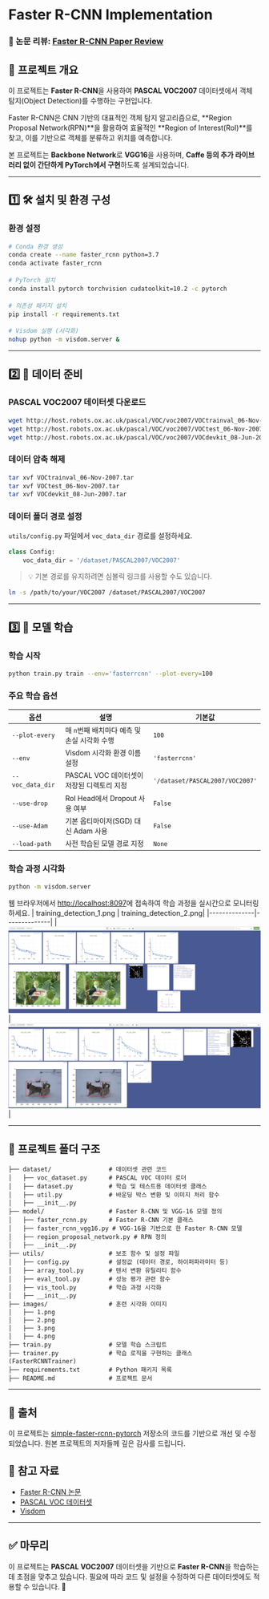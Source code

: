 # Faster R-CNN Implementation

### 📝 논문 리뷰: [Faster R-CNN Paper Review](https://velog.io/@davidlyoo/Faster-R-CNN-Paper-Review-An-End-to-End-Solution-for-Efficient-Object-Detection)

## 📌 프로젝트 개요
이 프로젝트는 **Faster R-CNN**을 사용하여 **PASCAL VOC2007** 데이터셋에서 객체 탐지(Object Detection)를 수행하는 구현입니다. 

Faster R-CNN은 CNN 기반의 대표적인 객체 탐지 알고리즘으로, **Region Proposal Network(RPN)**을 활용하여 효율적인 **Region of Interest(RoI)**를 찾고, 이를 기반으로 객체를 분류하고 위치를 예측합니다.

본 프로젝트는 **Backbone Network**로 **VGG16**을 사용하며, **Caffe 등의 추가 라이브러리 없이 간단하게 PyTorch에서 구현**하도록 설계되었습니다.

---
## 1️⃣ 🛠 설치 및 환경 구성
###  환경 설정
```bash
# Conda 환경 생성
conda create --name faster_rcnn python=3.7
conda activate faster_rcnn

# PyTorch 설치
conda install pytorch torchvision cudatoolkit=10.2 -c pytorch

# 의존성 패키지 설치
pip install -r requirements.txt

# Visdom 실행 (시각화)
nohup python -m visdom.server &
```

---
## 2️⃣ 📂 데이터 준비
### PASCAL VOC2007 데이터셋 다운로드
```bash
wget http://host.robots.ox.ac.uk/pascal/VOC/voc2007/VOCtrainval_06-Nov-2007.tar
wget http://host.robots.ox.ac.uk/pascal/VOC/voc2007/VOCtest_06-Nov-2007.tar
wget http://host.robots.ox.ac.uk/pascal/VOC/voc2007/VOCdevkit_08-Jun-2007.tar
```
### 데이터 압축 해제
```bash
tar xvf VOCtrainval_06-Nov-2007.tar
tar xvf VOCtest_06-Nov-2007.tar
tar xvf VOCdevkit_08-Jun-2007.tar
```
### 데이터 폴더 경로 설정
`utils/config.py` 파일에서 `voc_data_dir` 경로를 설정하세요.
```python
class Config:
    voc_data_dir = '/dataset/PASCAL2007/VOC2007'
```
> 💡 기본 경로를 유지하려면 심볼릭 링크를 사용할 수도 있습니다.
```bash
ln -s /path/to/your/VOC2007 /dataset/PASCAL2007/VOC2007
```

---
## 3️⃣ 🚀 모델 학습
### 학습 시작
```bash
python train.py train --env='fasterrcnn' --plot-every=100
```

### 주요 학습 옵션
| 옵션           | 설명                                      | 기본값 |
|---------------|---------------------------------------|-------|
| `--plot-every` | 매 `n`번째 배치마다 예측 및 손실 시각화 수행  | `100` |
| `--env`       | Visdom 시각화 환경 이름 설정              | `'fasterrcnn'` |
| `--voc_data_dir` | PASCAL VOC 데이터셋이 저장된 디렉토리 지정 | `'/dataset/PASCAL2007/VOC2007'` |
| `--use-drop`  | RoI Head에서 Dropout 사용 여부          | `False` |
| `--use-Adam`  | 기본 옵티마이저(SGD) 대신 Adam 사용      | `False` |
| `--load-path` | 사전 학습된 모델 경로 지정               | `None` |

### 학습 과정 시각화
```bash
python -m visdom.server
```
웹 브라우저에서 [http://localhost:8097](http://localhost:8097)에 접속하여 학습 과정을 실시간으로 모니터링하세요.
| training_detection_1.png | training_detection_2.png|
|--------------|--------------|
| ![training_detection_1](images/1.png) | ![training_detection_2](images/2.png) |

---
## 📂 프로젝트 폴더 구조
```plaintext
├── dataset/                # 데이터셋 관련 코드
│   ├── voc_dataset.py      # PASCAL VOC 데이터 로더
│   ├── dataset.py          # 학습 및 테스트용 데이터셋 클래스
│   ├── util.py             # 바운딩 박스 변환 및 이미지 처리 함수
│   ├── __init__.py
├── model/                  # Faster R-CNN 및 VGG-16 모델 정의
│   ├── faster_rcnn.py      # Faster R-CNN 기본 클래스
│   ├── faster_rcnn_vgg16.py # VGG-16을 기반으로 한 Faster R-CNN 모델
│   ├── region_proposal_network.py # RPN 정의
│   ├── __init__.py
├── utils/                  # 보조 함수 및 설정 파일
│   ├── config.py           # 설정값 (데이터 경로, 하이퍼파라미터 등)
│   ├── array_tool.py       # 텐서 변환 유틸리티 함수
│   ├── eval_tool.py        # 성능 평가 관련 함수
│   ├── vis_tool.py         # 학습 과정 시각화
│   ├── __init__.py
├── images/                 # 훈련 시각화 이미지
│   ├── 1.png
│   ├── 2.png
│   ├── 3.png
│   ├── 4.png
├── train.py                # 모델 학습 스크립트
├── trainer.py              # 학습 로직을 구현하는 클래스 (FasterRCNNTrainer)
├── requirements.txt        # Python 패키지 목록
├── README.md               # 프로젝트 문서
```

---

## 📢 출처

이 프로젝트는 [simple-faster-rcnn-pytorch](https://github.com/chenyuntc/simple-faster-rcnn-pytorch/tree/master) 저장소의 코드를 기반으로 개선 및 수정되었습니다. 원본 프로젝트의 저자들께 깊은 감사를 드립니다.

## 📍 참고 자료
- [Faster R-CNN 논문](https://arxiv.org/abs/1506.01497)
- [PASCAL VOC 데이터셋](http://host.robots.ox.ac.uk/pascal/VOC/)
- [Visdom](https://github.com/facebookresearch/visdom)

---
## ✅ 마무리
이 프로젝트는 **PASCAL VOC2007** 데이터셋을 기반으로 **Faster R-CNN**을 학습하는 데 초점을 맞추고 있습니다. 필요에 따라 코드 및 설정을 수정하여 다른 데이터셋에도 적용할 수 있습니다. 🚀

